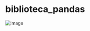 # biblioteca_pandas
![image](https://github.com/VivianeAndrade1988/biblioteca_pandas/assets/157795853/d8f65263-c969-4129-8d7b-d18f301c5767)
